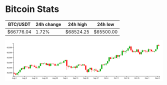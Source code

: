 # Bitcoin Stats

BTC/USDT|24h change|24h high|24h low|
|---|---|---|---|
|$66776.04|1.72%|$68524.25|$65500.00|

<img src="./chart.svg">

